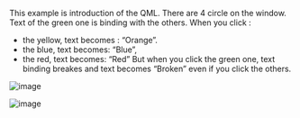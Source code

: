 This example is introduction of the QML. 
There are 4 circle on the window. Text of the green one is binding with the others. 
When you click :
- the yellow, text becomes  : “Orange”. 
- the blue, text becomes: “Blue”,
- the red, text becomes: “Red”
But when you click the green one, text binding breakes and text becomes “Broken” even if you click the others.

![image](https://github.com/user-attachments/assets/89eb2c98-a1af-4b3c-b939-48ae6814375e)

![image](https://github.com/user-attachments/assets/ddc87d1a-3275-4bd6-bbf8-4e8a5e322341)
